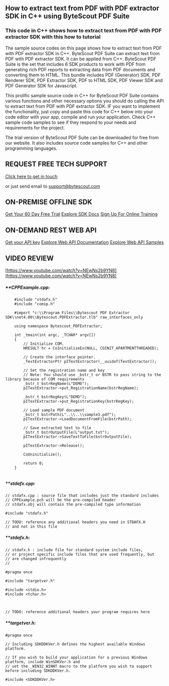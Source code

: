 ## How to extract text from PDF with PDF extractor SDK in C++ using ByteScout PDF Suite

### This code in C++ shows how to extract text from PDF with PDF extractor SDK with this how to tutorial

The sample source codes on this page shows how to extract text from PDF with PDF extractor SDK in C++. ByteScout PDF Suite can extract text from PDF with PDF extractor SDK. It can be applied from C++. ByteScout PDF Suite is the set that includes 6 SDK products to work with PDF from generating rich PDF reports to extracting data from PDF documents and converting them to HTML. This bundle includes PDF (Generator) SDK, PDF Renderer SDK, PDF Extractor SDK, PDF to HTML SDK, PDF Viewer SDK and PDF Generator SDK for Javascript.

This prolific sample source code in C++ for ByteScout PDF Suite contains various functions and other necessary options you should do calling the API to extract text from PDF with PDF extractor SDK. IF you want to implement the functionality, just copy and paste this code for C++ below into your code editor with your app, compile and run your application. Check C++ sample code samples to see if they respond to your needs and requirements for the project.

The trial version of ByteScout PDF Suite can be downloaded for free from our website. It also includes source code samples for C++ and other programming languages.

## REQUEST FREE TECH SUPPORT

[Click here to get in touch](https://bytescout.zendesk.com/hc/en-us/requests/new?subject=ByteScout%20PDF%20Suite%20Question)

or just send email to [support@bytescout.com](mailto:support@bytescout.com?subject=ByteScout%20PDF%20Suite%20Question) 

## ON-PREMISE OFFLINE SDK 

[Get Your 60 Day Free Trial](https://bytescout.com/download/web-installer?utm_source=github-readme)
[Explore SDK Docs](https://bytescout.com/documentation/index.html?utm_source=github-readme)
[Sign Up For Online Training](https://academy.bytescout.com/)


## ON-DEMAND REST WEB API

[Get your API key](https://pdf.co/documentation/api?utm_source=github-readme)
[Explore Web API Documentation](https://pdf.co/documentation/api?utm_source=github-readme)
[Explore Web API Samples](https://github.com/bytescout/ByteScout-SDK-SourceCode/tree/master/PDF.co%20Web%20API)

## VIDEO REVIEW

[https://www.youtube.com/watch?v=NEwNs2b9YN8](https://www.youtube.com/watch?v=NEwNs2b9YN8)




<!-- code block begin -->

##### ****CPPExample.cpp:**
    
```
	#include "stdafx.h"
	#include "comip.h"

	#import "c:\\Program Files\\Bytescout PDF Extractor SDK\\net4.00\\Bytescout.PDFExtractor.tlb" raw_interfaces_only

	using namespace Bytescout_PDFExtractor;

	int _tmain(int argc, _TCHAR* argv[])
	{
		// Initialize COM.
		HRESULT hr = CoInitializeEx(NULL, COINIT_APARTMENTTHREADED);

		// Create the interface pointer.
		_TextExtractorPtr pITextExtractor(__uuidof(TextExtractor));

		// Set the registration name and key
		// Note: You should use _bstr_t or BSTR to pass string to the library because of COM requirements
		_bstr_t bstrRegName(L"DEMO"); 
		pITextExtractor->put_RegistrationName(bstrRegName);
		
		_bstr_t bstrRegKey(L"DEMO");
		pITextExtractor->put_RegistrationKey(bstrRegKey);

		// Load sample PDF document
		_bstr_t bstrPath(L"..\\..\\sample3.pdf");
		pITextExtractor->LoadDocumentFromFile(bstrPath);

		// Save extracted text to file
		_bstr_t bstrOutputFile(L"output.txt");
		pITextExtractor->SaveTextToFile(bstrOutputFile);

		pITextExtractor->Release();

		CoUninitialize();

		return 0;
	}


```

<!-- code block end -->    

<!-- code block begin -->

##### ****stdafx.cpp:**
    
```
// stdafx.cpp : source file that includes just the standard includes
// CPPExample.pch will be the pre-compiled header
// stdafx.obj will contain the pre-compiled type information

#include "stdafx.h"

// TODO: reference any additional headers you need in STDAFX.H
// and not in this file

```

<!-- code block end -->    

<!-- code block begin -->

##### ****stdafx.h:**
    
```
// stdafx.h : include file for standard system include files,
// or project specific include files that are used frequently, but
// are changed infrequently
//

#pragma once

#include "targetver.h"

#include <stdio.h>
#include <tchar.h>



// TODO: reference additional headers your program requires here

```

<!-- code block end -->    

<!-- code block begin -->

##### ****targetver.h:**
    
```
#pragma once

// Including SDKDDKVer.h defines the highest available Windows platform.

// If you wish to build your application for a previous Windows platform, include WinSDKVer.h and
// set the _WIN32_WINNT macro to the platform you wish to support before including SDKDDKVer.h.

#include <SDKDDKVer.h>

```

<!-- code block end -->